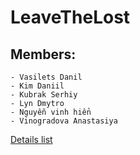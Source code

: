 # **LeaveTheLost**

## **Members:**
	- Vasilets Danil
	- Kim Daniil
	- Kubrak Serhiy
	- Lyn Dmytro
	- Nguyễn vinh hiển
	- Vinogradova Anastasiya
[Details list](https://docs.google.com/spreadsheets/d/1x6WkJ70cTf8AzJlxv-nY2wdNbWJwwWpdfcx_6Czx7NU/edit?usp=sharing)
